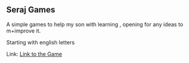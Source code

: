Seraj Games 
--- 
A simple games to help my son with learning , opening for any ideas to m+improve it. 

Starting with english letters 




Link: [Link to the Game](https://ehaboo.github.io/serajGames/)
